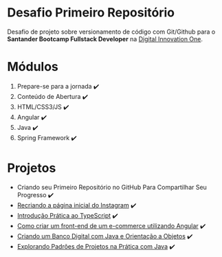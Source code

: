 # Desafio Primeiro Repositório

Desafio de projeto sobre versionamento de código com Git/Github para o **Santander Bootcamp Fullstack Developer** na [Digital Innovation One](https://www.dio.me).

# Módulos

 1. Prepare-se para a jornada :heavy_check_mark:
 2. Conteúdo de Abertura :heavy_check_mark:
 3. HTML/CSS3/JS :heavy_check_mark:
 4. Angular :heavy_check_mark:
 5. Java :heavy_check_mark:
 6. Spring Framework :heavy_check_mark:

# Projetos

- Criando seu Primeiro Repositório no GitHub Para Compartilhar Seu Progresso :heavy_check_mark:
- [Recriando a página inicial do Instagram](https://github.com/devsent/instagram-clone-dio) :heavy_check_mark:
- [Introdução Prática ao TypeScript](https://github.com/devsent/psn-microservice) :heavy_check_mark:
- [Como criar um front-end de um e-commerce utilizando Angular](https://github.com/devsent/game-ecommerce-frontend) :heavy_check_mark:
- [Criando um Banco Digital com Java e Orientação a Objetos](https://github.com/devsent/digital-bank) :heavy_check_mark:
- [Explorando Padrões de Projetos na Prática com Java](https://github.com/devsent/crud-java-api) :heavy_check_mark:
